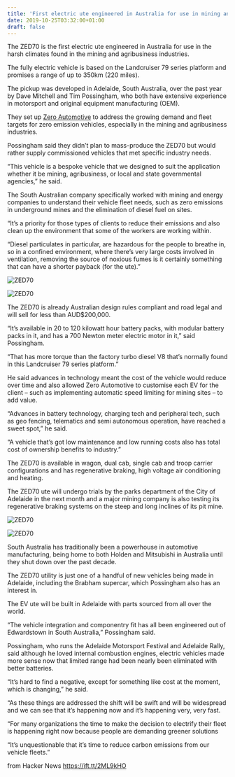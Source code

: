 ```yaml
---
title: 'First electric ute engineered in Australia for use in mining and agribusiness'
date: 2019-10-25T03:32:00+01:00
draft: false
---
```


The ZED70 is the first electric ute engineered in Australia for use in the harsh climates found in the mining and agribusiness industries.

The fully electric vehicle is based on the Landcruiser 79 series platform and promises a range of up to 350km (220 miles).

The pickup was developed in Adelaide, South Australia, over the past year by Dave Mitchell and Tim Possingham, who both have extensive experience in motorsport and original equipment manufacturing (OEM).

They set up [Zero Automotive](https://www.zeroautomotive.com.au/) to address the growing demand and fleet targets for zero emission vehicles, especially in the mining and agribusiness industries.

Possingham said they didn’t plan to mass-produce the ZED70 but would rather supply commissioned vehicles that met specific industry needs.

“This vehicle is a bespoke vehicle that we designed to suit the application whether it be mining, agribusiness, or local and state governmental agencies,” he said.

The South Australian company specifically worked with mining and energy companies to understand their vehicle fleet needs, such as zero emissions in underground mines and the elimination of diesel fuel on sites.

“It’s a priority for those types of clients to reduce their emissions and also clean up the environment that some of the workers are working within.

“Diesel particulates in particular, are hazardous for the people to breathe in, so in a confined environment, where there’s very large costs involved in ventilation, removing the source of noxious fumes is it certainly something that can have a shorter payback (for the ute).”

![ZED70](https://thedriven.io/wp-content/plugins/native-lazyload/assets/images/placeholder.svg)

<img src="https://thedriven.io/wp-content/uploads/2019/10/ZED70-768x461.jpg" alt="ZED70" />

The ZED70 is already Australian design rules compliant and road legal and will sell for less than AUD$200,000.

“It’s available in 20 to 120 kilowatt hour battery packs, with modular battery packs in it, and has a 700 Newton meter electric motor in it,” said Possingham.

“That has more torque than the factory turbo diesel V8 that’s normally found in this Landcruiser 79 series platform.”

He said advances in technology meant the cost of the vehicle would reduce over time and also allowed Zero Automotive to customise each EV for the client – such as implementing automatic speed limiting for mining sites – to add value.

“Advances in battery technology, charging tech and peripheral tech, such as geo fencing, telematics and semi autonomous operation, have reached a sweet spot,” he said.

“A vehicle that’s got low maintenance and low running costs also has total cost of ownership benefits to industry.”

The ZED70 is available in wagon, dual cab, single cab and troop carrier configurations and has regenerative braking, high voltage air conditioning and heating.

The ZED70 ute will undergo trials by the parks department of the City of Adelaide in the next month and a major mining company is also testing its regenerative braking systems on the steep and long inclines of its pit mine.

![ZED70](https://thedriven.io/wp-content/plugins/native-lazyload/assets/images/placeholder.svg)

<img src="https://thedriven.io/wp-content/uploads/2019/10/ZED70\_dash-768x461.jpg" alt="ZED70" />

South Australia has traditionally been a powerhouse in automotive manufacturing, being home to both Holden and Mitsubishi in Australia until they shut down over the past decade.

The ZED70 utility is just one of a handful of new vehicles being made in Adelaide, including the Brabham supercar, which Possingham also has an interest in.

The EV ute will be built in Adelaide with parts sourced from all over the world.

“The vehicle integration and componentry fit has all been engineered out of Edwardstown in South Australia,” Possingham said.

Possingham, who runs the Adelaide Motorsport Festival and Adelaide Rally, said although he loved internal combustion engines, electric vehicles made more sense now that limited range had been nearly been eliminated with better batteries.

“It’s hard to find a negative, except for something like cost at the moment, which is changing,” he said.

“As these things are addressed the shift will be swift and will be widespread and we can see that it’s happening now and it’s happening very, very fast.

“For many organizations the time to make the decision to electrify their fleet is happening right now because people are demanding greener solutions

“It’s unquestionable that it’s time to reduce carbon emissions from our vehicle fleets.”

  
  
from Hacker News https://ift.tt/2ML9kHO